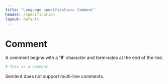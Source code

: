 ```yaml
---
title: "Language specification: Comment"
header: /specification
layout: default
---
```

# Comment

A comment begins with a '**#**' character and terminates at the end of the line.

```ruby
# This is a comment.
```

Sentient does not support multi-line comments.
